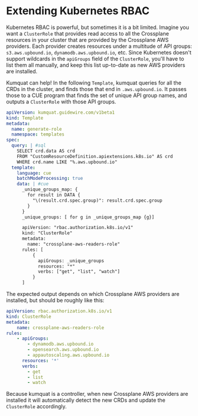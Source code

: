 # Extending Kubernetes RBAC
Kubernetes RBAC is powerful, but sometimes it is a bit limited. Imagine you want a `ClusterRole`
that provides read access to all the Crossplane resources in your cluster that are provided by
the Crossplane AWS providers. Each provider creates resources under a multitude of API groups:
`s3.aws.upbound.io`, `dynamodb.aws.upbound.io`, etc. Since Kubernetes doesn't support wildcards
in the `apiGroups` field of the `ClusterRole`, you'll have to list them all manually, and keep
this list up-to-date as new AWS providers are installed.

Kumquat can help! In the following `Template`, kumquat queries for all the CRDs in the cluster, and
finds those that end in `.aws.upbound.io`. It passes those to a CUE program that finds the set of
unique API group names, and outputs a `ClusterRole` with those API groups.

```yaml
apiVersion: kumquat.guidewire.com/v1beta1
kind: Template
metadata:
  name: generate-role
  namespace: templates
spec:
  query: | #sql
    SELECT crd.data AS crd
    FROM "CustomResourceDefinition.apiextensions.k8s.io" AS crd
    WHERE crd.name LIKE "%.aws.upbound.io"
  template:
    language: cue
    batchModeProcessing: true
    data: | #cue
      _unique_groups_map: {
        for result in DATA {
          "\(result.crd.spec.group)": result.crd.spec.group
        }
      }
      _unique_groups: [ for g in _unique_groups_map {g}]

      apiVersion: "rbac.authorization.k8s.io/v1"
      kind: "ClusterRole"
      metadata: 
        name: "crossplane-aws-readers-role"
      rules: [
          {
            apiGroups: _unique_groups
            resources: "*"
            verbs: ["get", "list", "watch"]
          }
      ]
```

The expected output depends on which Crossplane AWS providers are installed, but should be roughly like this:

```yaml
apiVersion: rbac.authorization.k8s.io/v1
kind: ClusterRole
metadata:
    name: crossplane-aws-readers-role
rules:
    - apiGroups:
        - dynamodb.aws.upbound.io
        - opensearch.aws.upbound.io
        - appautoscaling.aws.upbound.io
      resources: '*'
      verbs:
        - get
        - list
        - watch
```

Because kumquat is a controller, when new Crossplane AWS providers are installed it will automatically
detect the new CRDs and update the `ClusterRole` accordingly.